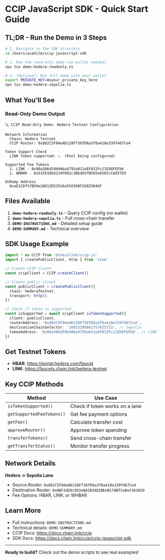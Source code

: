 # CCIP JavaScript SDK - Quick Start Guide

## TL;DR - Run the Demo in 3 Steps

```bash
# 1. Navigate to the SDK directory
cd /Users/acehilm/ccip-javascript-sdk

# 2. Run the read-only demo (no wallet needed)
npx tsx demo-hedera-readonly.ts

# 3. (Optional) Run full demo with your wallet
export PRIVATE_KEY=0xyour_private_key_here
npx tsx demo-hedera-sepolia.ts
```

## What You'll See

### Read-Only Demo Output
```
🔍 CCIP Read-Only Demo: Hedera Testnet Configuration

Network Information
  Chain: Hedera Testnet
  CCIP Router: 0x802C5F84eAD128Ff36fD6a3f8a418e339f467Ce4

Token Support Check
  LINK Token supported: ⚠️  (Pool being configured)

Supported Fee Tokens
  1. LINK - 0x90a386d59b9A6a4795a011e8f032Fc21ED6FEFb6
  2. WHBAR - 0xb1F616b8134F602c3Bb465fB5b5e6565cCAd37Ed

OnRamp Address
  0xaE1CDf57B50e28D12D52916a550308F2682504bF
```

## Files Available

1. **`demo-hedera-readonly.ts`** - Query CCIP config (no wallet)
2. **`demo-hedera-sepolia.ts`** - Full cross-chain transfer
3. **`DEMO-INSTRUCTIONS.md`** - Detailed setup guide
4. **`DEMO-SUMMARY.md`** - Technical overview

## SDK Usage Example

```typescript
import * as CCIP from '@chainlink/ccip-js'
import { createPublicClient, http } from 'viem'

// Create CCIP client
const ccipClient = CCIP.createClient()

// Create public client
const publicClient = createPublicClient({
  chain: hederaTestnet,
  transport: http(),
})

// Check if token is supported
const isSupported = await ccipClient.isTokenSupported({
  client: publicClient,
  routerAddress: '0x802C5F84eAD128Ff36fD6a3f8a418e339f467Ce4',
  destinationChainSelector: '16015286601757825753', // Sepolia
  tokenAddress: '0x90a386d59b9A6a4795a011e8f032Fc21ED6FEFb6', // LINK
})
```

## Get Testnet Tokens

- **HBAR**: https://portal.hedera.com/faucet
- **LINK**: https://faucets.chain.link/hedera-testnet

## Key CCIP Methods

| Method | Use Case |
|--------|----------|
| `isTokenSupported()` | Check if token works on a lane |
| `getSupportedFeeTokens()` | Get fee payment options |
| `getFee()` | Calculate transfer cost |
| `approveRouter()` | Approve token spending |
| `transferTokens()` | Send cross-chain transfer |
| `getTransferStatus()` | Monitor transfer progress |

## Network Details

**Hedera → Sepolia Lane**
- Source Router: `0x802C5F84eAD128Ff36fD6a3f8a418e339f467Ce4`
- Destination Router: `0x0BF3dE8c5D3e8A2B34D2BEeB17ABfCeBaf363A59`
- Fee Options: HBAR, LINK, or WHBAR

## Learn More

- Full instructions: `DEMO-INSTRUCTIONS.md`
- Technical details: `DEMO-SUMMARY.md`
- CCIP Docs: https://docs.chain.link/ccip
- SDK Docs: https://docs.chain.link/ccip/ccip-javascript-sdk

---

**Ready to build?** Check out the demo scripts to see real examples!
